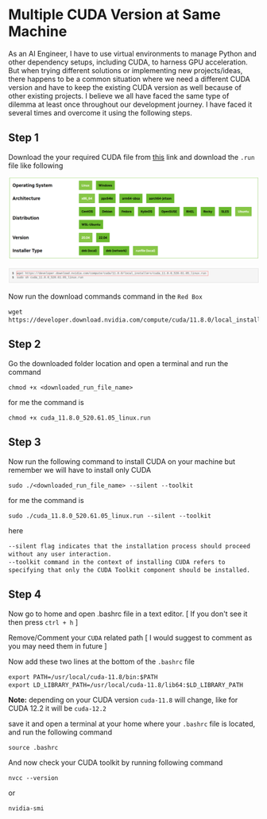 # Multiple CUDA Version at Same Machine
As an AI Engineer, I have to use virtual environments to manage Python and other dependency setups, including CUDA, to harness GPU acceleration. But when trying different solutions or implementing new projects/ideas, there happens to be a common situation where we need a different CUDA version and have to keep the existing CUDA version as well because of other existing projects. I believe we all have faced the same type of dilemma at least once throughout our development journey. I have faced it several times and overcome it using the following steps.

## Step 1
Download the your required CUDA file from [this](https://developer.nvidia.com/cuda-toolkit-archive) link and download the `.run` file like following

![preference selection](multiple_cuda_imgs/preference_selection.png)

![download link](multiple_cuda_imgs/download_link.png)

Now run the download commands command in the `Red Box`
```
wget https://developer.download.nvidia.com/compute/cuda/11.8.0/local_installers/cuda_11.8.0_520.61.05_linux.run
```

## Step 2
Go the downloaded folder location and open a terminal and run the command

```
chmod +x <downloaded_run_file_name>
```
for me the command is
```
chmod +x cuda_11.8.0_520.61.05_linux.run
```
## Step 3
Now run the following command to install CUDA on your machine but remember we will have to install only CUDA
```
sudo ./<downloaded_run_file_name> --silent --toolkit
```
for me the command is
```
sudo ./cuda_11.8.0_520.61.05_linux.run --silent --toolkit
```
here
```
--silent flag indicates that the installation process should proceed without any user interaction.
--toolkit command in the context of installing CUDA refers to specifying that only the CUDA Toolkit component should be installed.
```

## Step 4
Now go to home and open .bashrc file in a text editor. [ If you don't see it then press `ctrl + h` ]

Remove/Comment your `CUDA` related path [ I would suggest to comment as you may need them in future ]

Now add these two lines at the bottom of the `.bashrc` file
```
export PATH=/usr/local/cuda-11.8/bin:$PATH
export LD_LIBRARY_PATH=/usr/local/cuda-11.8/lib64:$LD_LIBRARY_PATH
```
**Note:** depending on your CUDA version `cuda-11.8` will change, like for CUDA 12.2 it will be `cuda-12.2`

save it and open a terminal at your home where your `.bashrc` file is located, and run the following command
```
source .bashrc
```
And now check your CUDA toolkit by running following command
```
nvcc --version
```
or
```
nvidia-smi
```
